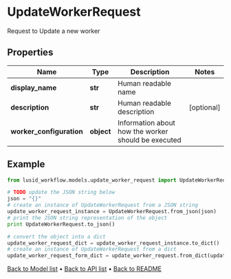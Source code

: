 # UpdateWorkerRequest

Request to Update a new worker

## Properties
Name | Type | Description | Notes
------------ | ------------- | ------------- | -------------
**display_name** | **str** | Human readable name | 
**description** | **str** | Human readable description | [optional] 
**worker_configuration** | **object** | Information about how the worker should be executed | 

## Example

```python
from lusid_workflow.models.update_worker_request import UpdateWorkerRequest

# TODO update the JSON string below
json = "{}"
# create an instance of UpdateWorkerRequest from a JSON string
update_worker_request_instance = UpdateWorkerRequest.from_json(json)
# print the JSON string representation of the object
print UpdateWorkerRequest.to_json()

# convert the object into a dict
update_worker_request_dict = update_worker_request_instance.to_dict()
# create an instance of UpdateWorkerRequest from a dict
update_worker_request_form_dict = update_worker_request.from_dict(update_worker_request_dict)
```
[Back to Model list](../README.md#documentation-for-models) &#8226; [Back to API list](../README.md#documentation-for-api-endpoints) &#8226; [Back to README](../README.md)


